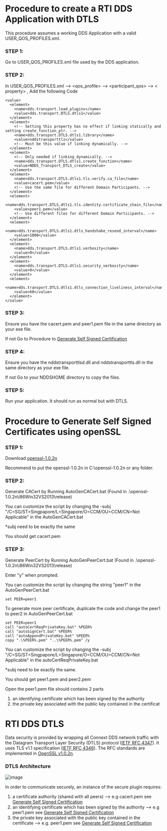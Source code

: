 # Procedure to create a RTI DDS Application with DTLS

This procedure assumes a working DDS Application with a valid USER_QOS_PROFILES.xml.

### STEP 1:
Go to USER_QOS_PROFILES.xml file used by the DDS application.


### STEP 2:
In USER_QOS_PROFILES.xml --> <qos_profile> --> <participant_qos> --> < property> , Add the following Code

  

```
<value>
  <element>
    <name>dds.transport.load_plugins</name>
    <value>dds.transport.DTLS.dtls1</value>
  </element>
  <element>
    <!-- Setting this property has no effect if linking statically and setting create_function_ptr. -->
    <name>dds.transport.DTLS.dtls1.library</name>
    <value>nddstransporttls</value>
    <!-- Must be this value if linking dynamically. -->
  </element>
  <element>
    <!-- Only needed if linking dynamically. -->
    <name>dds.transport.DTLS.dtls1.create_function</name>
    <value>NDDS_Transport_DTLS_create</value>
  </element>
  <element>
    <name>dds.transport.DTLS.dtls1.tls.verify.ca_file</name>
    <value>cacert.pem</value>
    <!-- Use the same file for different Domain Participants. -->
  </element>
  <element>
    <name>dds.transport.DTLS.dtls1.tls.identity.certificate_chain_file</name>
    <value>peer1.pem</value>
    <!-- Use different files for different Domain Participants. -->
  </element>
  <element>
    <name>dds.transport.DTLS.dtls1.dtls_handshake_resend_interval</name>
    <value>1000</value>
  </element>
  <element>
    <name>dds.transport.DTLS.dtls1.verbosity</name>
    <value>0</value>
  </element>
  <element>
    <name>dds.transport.DTLS.dtls1.security_verbosity</name>
    <value>0</value>
  </element>
  <element>
    <name>dds.transport.DTLS.dtls1.dtls_connection_liveliness_interval</name>
    <value>60</value>
  </element>
</value>
```


### STEP 3:
Ensure you have the cacert.pem and peer1.pem file in the same directory as your exe file.

If not Go to Procedure to [Generate Self Signed Certification](https://github.com/chuachongmo/RTIDDS/blob/main/DDS_531/SecureDDS.md#procedure-to-generate-self-signed-certification)

### STEP 4:
Ensure you have the nddstransporttlsd.dll and nddstransporttls.dll in the same directory as your exe file.

If not Go to your NDDSHOME directory to copy the files.

### STEP 5:
Run your application. It should run as normal but with DTLS.  

# Procedure to Generate Self Signed Certificates using openSSL

### STEP 1:
Download [openssl-1.0.2n](https://github.com/chuachongmo/RTIDDS/tree/main/openssl-1.0.2n)

Recommend to put the openssl-1.0.2n in C:\openssl-1.0.2n or any folder. 

### STEP 2:

Generate CACert by Running AutoGenCACert.bat (Found in .\openssl-1.0.2n\i86Win32VS2013\release)

You can customize the script by changing the -subj "/C=SG/ST=Singpapore/L=Singapore/O=CCM/OU=CCM/CN=Not Applicable" in the AutoGenCACert.bat

*subj need to be exactly the same

You should get cacert.pem

### STEP 3:

Generate PeerCert by Running AutoGenPeerCert.bat (Found in .\openssl-1.0.2n\i86Win32VS2013\release)

Enter "y" when prompted. 

You can customize the script by changing the string "peer1" in the AutoGenPeerCert.bat

```
set PEER=peer1
```

To generate more peer certificate, duplicate the code and change the peer1 to peer2 in AutoGenPeerCert.bat

```
set PEER=peer1
call "autoCertReqPrivateKey.bat" %PEER%
call "autoSignCert.bat" %PEER%
call "autoAppendPrivateKey.bat" %PEER%
copy ".\%PEER%.pem" "..\%PEER%.pem" /y
```

You can customize the script by changing the -subj "/C=SG/ST=Singpapore/L=Singapore/O=CCM/OU=CCM/CN=Not Applicable" in the autoCertReqPrivateKey.bat

*subj need to be exactly the same.

You should get peer1.pem and peer2.pem

Open the peer1.pem file should contains 2 parts
1. an identifying certificate which has been signed by the authority
2. the private key associated with the public key contained in the certificat

# RTI DDS DTLS

Data security is provided by wrapping all Connext DDS network traffic with the Datagram Transport
Layer Security (DTLS) protocol ([IETF RFC 4347](https://www.rfc-editor.org/rfc/rfc4347)). It uses TLS v1.1 specification ([IETF RFC 4346](https://datatracker.ietf.org/doc/html/rfc4346)). The RFC standards are implemented in [OpenSSL v1.0.2n](https://github.com/openssl/openssl/tree/OpenSSL_1_0_2n).


### DTLS Architecture

![image](https://user-images.githubusercontent.com/25761033/221497352-dc1129fb-1e62-47f6-a9f7-312d28008ba8.png)



In order to communicate securely, an instance of the secure plugin requires: 
1) a certificate authority (shared with all peers) --> e.g cacert.pem see [Generate Self Signed Certification](https://github.com/chuachongmo/RTIDDS/blob/main/DDS_531/SecureDDS.md#procedure-to-generate-self-signed-certification)
2) an identifying certificate which has been signed by the authority --> e.g peer1.pem see [Generate Self Signed Certification](https://github.com/chuachongmo/RTIDDS/blob/main/DDS_531/SecureDDS.md#procedure-to-generate-self-signed-certification)
3) the private key associated with the public key contained in the certificate --> e.g. peer1.pem see [Generate Self Signed Certification](https://github.com/chuachongmo/RTIDDS/blob/main/DDS_531/SecureDDS.md#procedure-to-generate-self-signed-certification)









